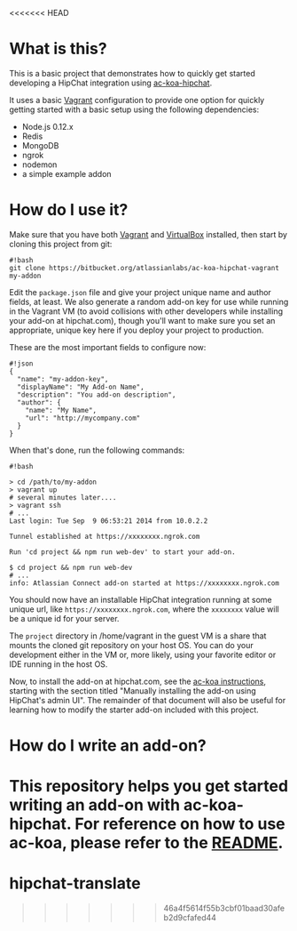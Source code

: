 <<<<<<< HEAD
# What is this?

This is a basic project that demonstrates how to quickly get started developing a HipChat integration using [ac-koa-hipchat](https://bitbucket.org/atlassianlabs/ac-koa-hipchat).

It uses a basic [Vagrant](https://www.vagrantup.com) configuration to provide one option for quickly getting started with a basic setup using the following dependencies:

* Node.js 0.12.x
* Redis
* MongoDB
* ngrok
* nodemon
* a simple example addon

# How do I use it?

Make sure that you have both [Vagrant](https://www.vagrantup.com/downloads.html) and [VirtualBox](https://www.virtualbox.org/wiki/Downloads) installed, then start by cloning this project from git:

```
#!bash
git clone https://bitbucket.org/atlassianlabs/ac-koa-hipchat-vagrant my-addon
```

Edit the `package.json` file and give your project unique name and author fields, at least.  We also generate a random add-on key for use while running in the Vagrant VM (to avoid collisions with other developers while installing your add-on at hipchat.com), though you'll want to make sure you set an appropriate, unique key here if you deploy your project to production.

These are the most important fields to configure now:

```
#!json
{
  "name": "my-addon-key",
  "displayName": "My Add-on Name",
  "description": "You add-on description",
  "author": {
    "name": "My Name",
    "url": "http://mycompany.com"
  }
}
```

When that's done, run the following commands:

```
#!bash

> cd /path/to/my-addon
> vagrant up
# several minutes later....
> vagrant ssh
# ...
Last login: Tue Sep  9 06:53:21 2014 from 10.0.2.2

Tunnel established at https://xxxxxxxx.ngrok.com

Run 'cd project && npm run web-dev' to start your add-on.

$ cd project && npm run web-dev
# ...
info: Atlassian Connect add-on started at https://xxxxxxxx.ngrok.com
```

You should now have an installable HipChat integration running at some unique url, like `https://xxxxxxxx.ngrok.com`, where the `xxxxxxxx` value will be a unique id for your server.

The `project` directory in /home/vagrant in the guest VM is a share that mounts the cloned git repository on your host OS.  You can do your development either in the VM or, more likely, using your favorite editor or IDE running in the host OS.

Now, to install the add-on at hipchat.com, see the [ac-koa instructions](https://bitbucket.org/atlassianlabs/ac-koa-hipchat/wiki/Getting_Started#markdown-header-manually-installing-the-add-on-using-hipchats-admin-ui), starting with the section titled "Manually installing the add-on using HipChat's admin UI".  The remainder of that document will also be useful for learning how to modify the starter add-on included with this project.

# How do I write an add-on?

This repository helps you get started writing an add-on with ac-koa-hipchat. For reference on how to use ac-koa, please refer to the [README](https://bitbucket.org/atlassianlabs/ac-koa-hipchat).
=======
# hipchat-translate
>>>>>>> 46a4f5614f55b3cbf01baad30afeb2d9cfafed44

